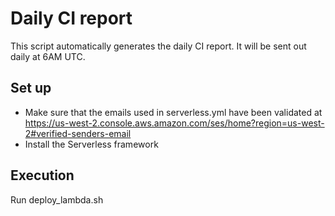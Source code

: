 <!--- Licensed to the Apache Software Foundation (ASF) under one -->
<!--- or more contributor license agreements.  See the NOTICE file -->
<!--- distributed with this work for additional information -->
<!--- regarding copyright ownership.  The ASF licenses this file -->
<!--- to you under the Apache License, Version 2.0 (the -->
<!--- "License"); you may not use this file except in compliance -->
<!--- with the License.  You may obtain a copy of the License at -->

<!---   http://www.apache.org/licenses/LICENSE-2.0 -->

<!--- Unless required by applicable law or agreed to in writing, -->
<!--- software distributed under the License is distributed on an -->
<!--- "AS IS" BASIS, WITHOUT WARRANTIES OR CONDITIONS OF ANY -->
<!--- KIND, either express or implied.  See the License for the -->
<!--- specific language governing permissions and limitations -->
<!--- under the License. -->

# Daily CI report
This script automatically generates the daily CI report. It will be sent out daily at 6AM UTC.

## Set up
- Make sure that the emails used in serverless.yml have been validated at https://us-west-2.console.aws.amazon.com/ses/home?region=us-west-2#verified-senders-email
- Install the Serverless framework

## Execution
Run deploy_lambda.sh

